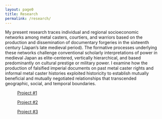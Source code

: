 ```yaml
---
layout: page0
title: Research
permalink: /research/
---
```


My present research traces individual and regional socioeconomic networks among metal casters, courtiers, and warriors based on the production and dissemination of documentary forgeries in the sixteenth century (Japan’s late medieval period). The formative processes underlying these networks challenge conventional scholarly interpretations of power in medieval Japan as elite-centered, vertically hierarchical, and based predominantly on cultural prestige or military power. I examine how the production of falsified imperial documents on past metal caster rights and informal metal caster histories exploited historicity to establish mutually beneficial and mutually negotiated relationships that transcended geographic, social, and temporal boundaries.


<section class="thumbnail-grid flex">
			<a href="https://sinfonietta-meridiana.de/" class="flex-item">
				<figure class="i1">
					<figcaption>Project #1</figcaption>
				</figure>
			</a>
			<a href="https://pension-am-alten-waschhaus.de/en/" class="flex-item">
				<figure class="i2">
					<figcaption>Project #2</figcaption>
				</figure>
			</a>
			<a href="#!" class="flex-item">
				<figure class="i3">
					<figcaption>Project #3</figcaption>
				</figure>
			</a>
</section>
